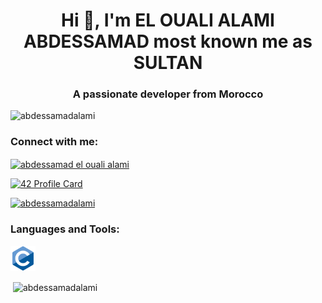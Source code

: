 <h1 align="center">Hi 👋, I'm EL OUALI ALAMI ABDESSAMAD most known me as SULTAN</h1>
<h3 align="center">A passionate developer from Morocco</h3>

<p align="left"> <img src="https://komarev.com/ghpvc/?username=abdessamadalami&label=Profile%20views&color=0e75b6&style=flat" alt="abdessamadalami" /> </p>

<h3 align="left">Connect with me:</h3>
<p align="left">
<a href="https://linkedin.com/in/abdessamad el ouali alami" target="blank"><img align="center" src="https://raw.githubusercontent.com/rahuldkjain/github-profile-readme-generator/master/src/images/icons/Social/linked-in-alt.svg" alt="abdessamad el ouali alami" height="30" width="40" /></a>
</p>

[![42 Profile Card](https://1337-readme-hxx2.vercel.app/api/profile?cursus=42cursus&email=hide&login=ael-oual)](https://github.com/mohouyizme/1337-readme)
<p align="left"> <a href="https://github.com/ryo-ma/github-profile-trophy"><img src="https://github-profile-trophy.vercel.app/?username=abdessamadalami" alt="abdessamadalami" /></a> </p>
<h3 align="left">Languages and Tools:</h3>
<p align="left"> <a href="https://www.cprogramming.com/" target="_blank" rel="noreferrer"> <img src="https://raw.githubusercontent.com/devicons/devicon/master/icons/c/c-original.svg" alt="c" width="40" height="40"/> </a> </p>

<p>&nbsp;<img align="center" src="https://github-readme-stats.vercel.app/api?username=abdessamadalami&show_icons=true&locale=en" alt="abdessamadalami" /></p>


